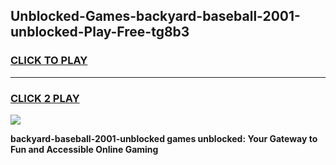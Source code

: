 
## Unblocked-Games-backyard-baseball-2001-unblocked-Play-Free-tg8b3
<h3>
<a href="https://premium76.site?title=backyard-baseball-2001-unblocked&ref=12A">CLICK TO PLAY</a></h3>
<hr>

<h3>
<a href="https://premium76.site?title=backyard-baseball-2001-unblocked&ref=12A">CLICK 2 PLAY</a>
  
</h3>

<a href="https://premium76.site?title=backyard-baseball-2001-unblocked&ref=12A"><img src="https://clearcache.store/games.png"></a>


**backyard-baseball-2001-unblocked games unblocked: Your Gateway to Fun and Accessible Online Gaming**
